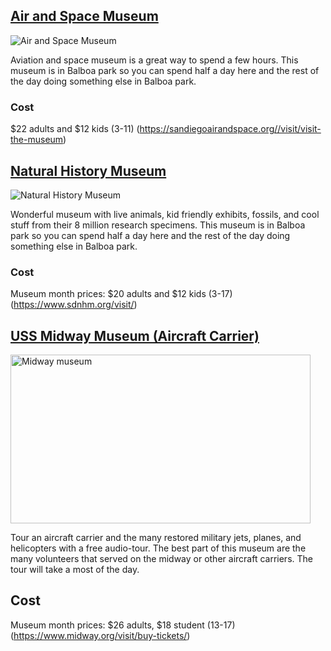 ## [Air and Space Museum](http://sandiegoairandspace.org/)

![Air and Space Museum](https://hisdroutes.weebly.com/uploads/4/8/9/0/48906957/851297.jpg?810)

Aviation and space museum is a great way to spend a few hours. This museum is in Balboa park so you can spend half a day here and the rest of the day doing something else in Balboa park.

### Cost

$22 adults and $12 kids (3-11) (https://sandiegoairandspace.org//visit/visit-the-museum)

## [Natural History Museum](https://www.sdnhm.org/calendar/?gclid=CjwKCAiA-P7xBRAvEiwAow-VaZFA8y-eCSBsRmRPbb7sasa3CEkTwe8No4ETFYUcDRcEsZGKGwcdCxoCTroQAvD_BwE)

![Natural History Museum](https://sandiegomuseumcouncil.org/wp-content/uploads/2018/04/4899-1080x600.jpg)

Wonderful museum with live animals, kid friendly exhibits, fossils, and cool stuff from their 8 million research specimens. This museum is in Balboa park so you can spend half a day here and the rest of the day doing something else in Balboa park.

### Cost

Museum month prices: $20 adults and $12 kids (3-17) (https://www.sdnhm.org/visit/)

## [USS Midway Museum (Aircraft Carrier)](https://www.midway.org/)

<img src="https://i.redd.it/xkpzj9qoisq31.jpg" alt="Midway museum" width="480" height="270">

Tour an aircraft carrier and the many restored military jets, planes, and helicopters with a free audio-tour. The best part of this museum are the many volunteers that served on the midway or other aircraft carriers. The tour will take a most of the day.

## Cost

Museum month prices: $26 adults, $18 student (13-17) (https://www.midway.org/visit/buy-tickets/)